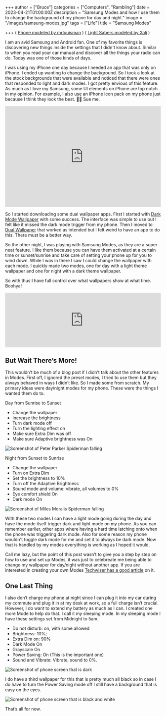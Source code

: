 +++
author = ["Bruce"]
categories = ["Computers", "Rambling"]
date = 2023-04-21T01:00:00Z
description = "Samsung Modes and how I use them to change the background of my phone for day and night."
image = "/images/samsung-modes.jpg"
tags = ["Life"]
title = "Samsung Modes"

+++
( [Phone modeled by mrlouisman](https://blendswap.com/blend/29482) )
( [Light Sabers modeled by Xali](https://blendswap.com/blend/30386) )

I am an avid Samsung and Android fan. One of my favorite things is discovering new things inside the settings that I didn't know about. Similar to when you read your car manual and discover all the things your radio can do. Today was one of those kinds of days. 

I was using my iPhone one day because I needed an app that was only on iPhone. I ended up wanting to change the background. So I took a look at the stock backgrounds that were available and noticed that there were ones that responded to light and dark modes. I got pretty envious of this feature. As much as I love my Samsung, some UI elements on iPhone are top notch in my opinion. For example, I also use an iPhone icon pack on my phone just because I think they look the best. 🤷‍♂️ Sue me.
<div style="width:100%;height:0;min-height:200px;padding-bottom:25%;position:relative;"> <iframe src="https://giphy.com/embed/3o85xnHXDgKM21daPm" width="100%" height="100%" style="position:absolute" frameBorder="0" allowFullScreen></iframe></div>

So I started downloading some dual wallpaper apps. First I started with [Dark Mode Wallpaper](https://play.google.com/store/apps/details?id=com.dci.dev.darkmodewallpaper) with some success. The interface was simple to use but I felt like it missed the dark mode trigger from my phone. Then I moved to [Dual Wallpaper](https://play.google.com/store/apps/details?id=de.dlyt.yanndroid.dualwallpaper) that worked as intended but I felt weird to have an app to do this. There must be a better way.

So the other night, I was playing with Samsung Modes, as they are a super neat feature. I like them because you can have them activated at a certain time or sunset/sunrise and take care of setting your phone up for you to wind down. While I was in there I saw I could change the wallpaper with each mode. I quickly made two modes, one for day with a light theme wallpaper and one for night with a dark theme wallpaper. 

So with thus I have full control over what wallpapers show at what time. Boohya! 
<div style="width:100%;height:0;min-height:200pm;padding-bottom:35%;position:relative;"> <iframe src="https://giphy.com/embed/aDR9UFzZD4kkdOZM9P" width="100%" height="100%" style="position:absolute" frameBorder="0" allowFullScreen></iframe></div>

## But Wait There’s More!

This wouldn’t be much of a blog post if I didn’t talk about the other features in Modes. First off, I ignored the preset modes, I tried to use them but they always behaved in ways I didn’t like. So I made some from scratch. My primary ideas were day/night modes for my phone. These were the things I wanted them do to.

Day from Sunrise to Sunset

- Change the wallpaper
- Increase the brightness
- Turn dark mode off
- Turn the lighting effect on
- Make sure Extra Dim was off
- Make sure Adaptive brightness was On

![Screenshot of Peter Parker Spiderman falling](/images/light-screen.jpg)

Night from Sunset to Sunrise

- Change the wallpaper
- Turn on Extra Dim
- Set the brightness to 10%
- Turn off the Adaptive Brightness
- Sound mode and volume: vibrate, all volumes to 0%
- Eye comfort shield On
- Dark mode On

![Screenshot of Miles Moralis Spiderman falling](/images/dark-screen.jpg)

With these two modes I can have a light mode going during the day and have the mode itself trigger dark and light mode on my phone. As you can remember earlier, other apps where having a hard time latching onto when the phone was triggering dark mode. Also for some reason my phone wouldn't toggle dark mode for me and set it to always be dark mode. Now that is handled by my modes everything is working as I hoped it would.

Call me lazy, but the point of this post wasn’t to give you a step by step on how to use and set up Modes, it was just to celebreate me being able to change my wallpaper for day/night without another app. If you are interested in creating your own Modes [Techwiser has a good article](https://techwiser.com/how-to-create-and-manage-modes-on-samsung-galaxy-phones/) on it.


## One Last Thing

I also don’t charge my phone at night since I can plug it into my car during my commute and plug it in at my desk at work, so a full charge isn’t crucial. However, I do want to extend my battery as much as I can. I created one more Mode to help do that. I call it my sleeping mode.
In my sleeping mode I have these settings set from Midnight to 5am.

- Do not disturb: on, with some allowed
- Brightness: 10%;
- Extra Dim on: 90%
- Dark Mode On
- Grayscale On
- Power Saving: On (This is the important one)
- Sound and Vibrate: Vibrate, sound to 0%.

![Screenshot of phone screen that is dark](/images/sleep-screen.jpg)

I do have a third wallpaper for this that is pretty much all black so in case I do have to turn the Power Saving mode off I still have a background that is easy on the eyes. 

![Screenshot of phone screen that is black and white](/images/sleep-screen-2.jpg)

That’s all for now.


